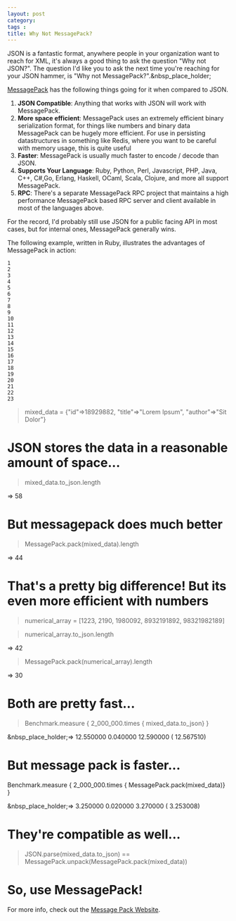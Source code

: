 ```yaml
---
layout: post
category: 
tags : 
title: Why Not MessagePack?
---
```


JSON is a fantastic format, anywhere people in your organization want to reach
for XML, it's always a good thing to ask the question "Why not JSON?". The
question I'd like you to ask the next time you're reaching for your JSON
hammer, is "Why not MessagePack?".&nbsp_place_holder;

[MessagePack](http://msgpack.org/) has the following things going for it when
compared to JSON.

  1. **JSON Compatible**: Anything that works with JSON will work with MessagePack.
  2. **More space efficient**: MessagePack uses an extremely efficient binary serialization format, for things like numbers and binary data MessagePack can be hugely more efficient. For use in persisting datastructures in something like Redis, where you want to be careful with memory usage, this is quite useful
  3. **Faster**: MessagePack is usually much faster to encode / decode than JSON.
  4. **Supports Your Language**: Ruby, Python, Perl, Javascript, PHP, Java, C++, C#,Go, Erlang, Haskell, OCaml, Scala, Clojure, and more all support MessagePack.
  5. **RPC**: There's a separate MessagePack RPC project that maintains a high performance MessagePack based RPC server and client available in most of the languages above.

For the record, I'd probably still use JSON for a public facing API in most
cases, but for internal ones, MessagePack generally wins.

The following example, written in Ruby, illustrates the advantages of
MessagePack in action:

    
    1
    2
    3
    4
    5
    6
    7
    8
    9
    10
    11
    12
    13
    14
    15
    16
    17
    18
    19
    20
    21
    22
    23
    



> mixed_data = {"id"=>18929882, "title"=>"Lorem Ipsum", "author"=>"Sit Dolor"}

# JSON stores the data in a reasonable amount of space...

> mixed_data.to_json.length

=> 58

# But messagepack does much better

> MessagePack.pack(mixed_data).length

=> 44

# That's a pretty big difference! But its even more efficient with numbers

> numerical_array = [1223, 2190, 1980092, 8932191892, 98321982189]

> numerical_array.to_json.length

=> 42

> MessagePack.pack(numerical_array).length

=> 30

# Both are pretty fast...

> Benchmark.measure { 2_000_000.times { mixed_data.to_json} }

&nbsp_place_holder;=> 12.550000 0.040000 12.590000 ( 12.567510)

# But message pack is faster...

Benchmark.measure { 2_000_000.times { MessagePack.pack(mixed_data)} }

&nbsp_place_holder;=> 3.250000 0.020000 3.270000 ( 3.253008)

# They're compatible as well...

> JSON.parse(mixed_data.to_json) ==
MessagePack.unpack(MessagePack.pack(mixed_data))

# So, use MessagePack!

For more info, check out the [Message Pack Website](http://msgpack.org/).

